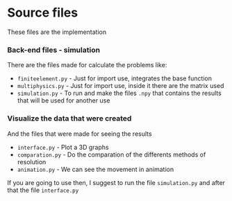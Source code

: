 # Source files

These files are the implementation

### Back-end files - simulation
There are the files made for calculate the problems like:

* ```finiteelement.py``` - Just for import use, integrates the base function
* ```multiphysics.py``` - Just for import use, inside it there are the matrix used
* ```simulation.py``` - To run and make the files ```.npy``` that contains the results that will be used for another use

### Visualize the data that were created
And the files that were made for seeing the results

* ```interface.py``` - Plot a 3D graphs
* ```comparation.py``` - Do the comparation of the differents methods of resolution
* ```animation.py``` - We can see the movement in animation

If you are going to use then, I suggest to run the file ```simulation.py``` and after that the file ```interface.py```

